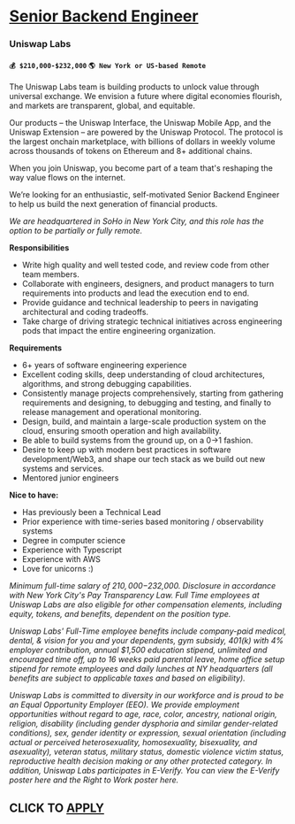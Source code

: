 # [Senior Backend Engineer](https://www.remotewlb.com/apply/senior-backend-engineer-139425)  
### Uniswap Labs  
#### `💰 $210,000-$232,000` `🌎 New York or US-based Remote `  

The Uniswap Labs team is building products to unlock value through universal exchange. We envision a future where digital economies flourish, and markets are transparent, global, and equitable.

Our products – the Uniswap Interface, the Uniswap Mobile App, and the Uniswap Extension – are powered by the Uniswap Protocol. The protocol is the largest onchain marketplace, with billions of dollars in weekly volume across thousands of tokens on Ethereum and 8+ additional chains.

When you join Uniswap, you become part of a team that's reshaping the way value flows on the internet.

We’re looking for an enthusiastic, self-motivated Senior Backend Engineer to help us build the next generation of financial products.

_We are headquartered in SoHo in New York City, and this role has the option to be partially or fully remote._

**Responsibilities**

  * Write high quality and well tested code, and review code from other team members.
  * Collaborate with engineers, designers, and product managers to turn requirements into products and lead the execution end to end.
  * Provide guidance and technical leadership to peers in navigating architectural and coding tradeoffs.
  * Take charge of driving strategic technical initiatives across engineering pods that impact the entire engineering organization.

**Requirements**

  * 6+ years of software engineering experience
  * Excellent coding skills, deep understanding of cloud architectures, algorithms, and strong debugging capabilities.
  * Consistently manage projects comprehensively, starting from gathering requirements and designing, to debugging and testing, and finally to release management and operational monitoring.
  * Design, build, and maintain a large-scale production system on the cloud, ensuring smooth operation and high availability.
  * Be able to build systems from the ground up, on a 0→1 fashion.
  * Desire to keep up with modern best practices in software development/Web3, and shape our tech stack as we build out new systems and services.
  * Mentored junior engineers

**Nice to have:**

  * Has previously been a Technical Lead
  * Prior experience with time-series based monitoring / observability systems
  * Degree in computer science
  * Experience with Typescript
  * Experience with AWS
  * Love for unicorns :) 

_Minimum full-time salary of $210,000-$232,000. Disclosure in accordance with New York City's Pay Transparency Law._ _Full Time employees at Uniswap Labs are also eligible for other compensation elements, including equity, tokens, and benefits, dependent on the position type._

_Uniswap Labs' Full-Time employee benefits include company-paid medical, dental, & vision for you and your dependents, gym subsidy, 401(k) with 4% employer contribution, annual $1,500 education stipend, unlimited and encouraged time off, up to 16 weeks paid parental leave, home office setup stipend for remote employees and daily lunches at NY headquarters (all benefits are subject to applicable taxes and based on eligibility)._

_Uniswap Labs is committed to diversity in our workforce and is proud to be an Equal Opportunity Employer (EEO). We provide employment opportunities without regard to age, race, color, ancestry, national origin, religion, disability (including gender dysphoria and similar gender-related conditions), sex, gender identity or expression, sexual orientation (including actual or perceived heterosexuality, homosexuality, bisexuality, and asexuality), veteran status, military status, domestic violence victim status, reproductive health decision making or any other protected category. In addition, Uniswap Labs participates in E-Verify. You can view the E-Verify poster here and the Right to Work poster here._

  
## CLICK TO [APPLY](https://www.remotewlb.com/apply/senior-backend-engineer-139425)

